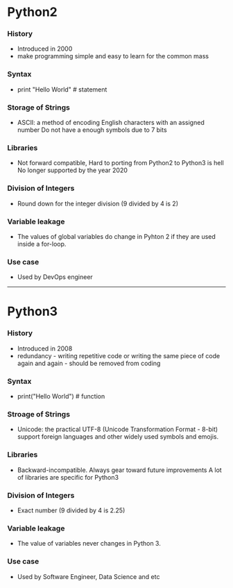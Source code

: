 # Python2
### History
- Introduced in 2000
- make programming simple and easy to learn for the common mass

### Syntax
- print "Hello World" # statement

### Storage of Strings
- ASCII: a method of encoding English characters with an assigned number Do not have a enough symbols due to 7 bits

### Libraries
- Not forward compatible, Hard to porting from Python2 to Python3 is hell No longer supported by the year 2020

### Division of Integers
- Round down for the integer division (9 divided by 4 is 2)

### Variable leakage
- The values of global variables do change in Pyhton 2 if they are used inside a for-loop.

### Use case
- Used by DevOps engineer

---

# Python3
### History
- Introduced in 2008
- redundancy - writing repetitive code or writing the same piece of code again and again - should be removed from coding

### Syntax
- print("Hello World") # function

### Stroage of Strings
- Unicode: the practical UTF-8 (Unicode Transformation Format - 8-bit) support foreign languages and other widely used symbols and emojis.

### Libraries
- Backward-incompatible. Always gear toward future improvements A lot of libraries are specific for Python3

### Division of Integers
- Exact number (9 divided by 4 is 2.25)

### Variable leakage
- The value of variables never changes in Python 3.

### Use case
- Used by Software Engineer, Data Science and etc